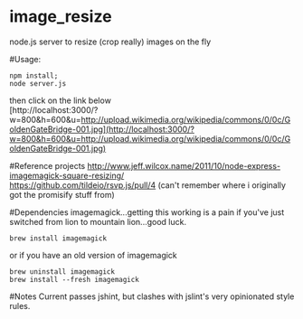 image_resize
============

node.js server to resize (crop really) images on the fly

#Usage:
```
npm install;  
node server.js  
```
then click on the link below  
[http://localhost:3000/?w=800&h=600&u=http://upload.wikimedia.org/wikipedia/commons/0/0c/GoldenGateBridge-001.jpg](http://localhost:3000/?w=800&h=600&u=http://upload.wikimedia.org/wikipedia/commons/0/0c/GoldenGateBridge-001.jpg)

#Reference projects
http://www.jeff.wilcox.name/2011/10/node-express-imagemagick-square-resizing/  
https://github.com/tildeio/rsvp.js/pull/4 (can't remember where i originally got the promisify stuff from)

#Dependencies
imagemagick...getting this working is a pain if you've just switched from lion to mountain lion...good luck.  
```
brew install imagemagick
```
or if you have an old version of imagemagick
```
brew uninstall imagemagick
brew install --fresh imagemagick
```

#Notes
Current passes jshint, but clashes with jslint's very opinionated style rules.

